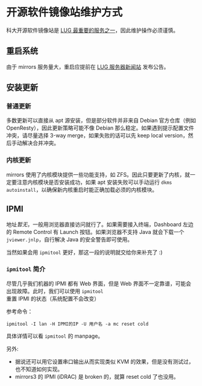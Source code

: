 # 开源软件镜像站维护方式

科大开源软件镜像站是 [LUG 最重要的服务之一](https://lug.ustc.edu.cn/wiki/lug/services/start)，因此维护操作必须谨慎。

## 重启系统

由于 mirrors 服务量大，重启应提前在 [LUG 服务器新闻站](https://servers.ustclug.org/) 发布公告。

## 安装更新

### 普通更新

多数更新可以直接从 apt 源安装，但是部分软件并非来自 Debian 官方仓库（例如 OpenResty），因此更新策略可能不像 Debian 那么稳定。如果遇到提示配置文件冲突，请尽量选择 3-way merge，如果失败的话可以先 keep local version，然后手动解决合并冲突。

### 内核更新

mirrors 使用了内核模块提供一些功能支持，如 ZFS。因此只要更新了内核，就一定要注意内核模块是否安装成功，如果 apt 安装失败可以手动运行 `dkms autoinstall`，以确保新内核重启时能正确加载必须的内核模块。

## IPMI

地址*暂无*，一般用浏览器直接访问就行了。如果需要接入终端，Dashboard 左边的 Remote Control 有 Launch 按钮。如果浏览器不支持 Java 就会下载一个 `jviewer.jnlp`，自行解决 Java 的安全警告即可使用。

当然如果会用 `ipmitool` 更好，那这一段的说明就交给你来补充了 :)

### `ipmitool` 简介

尽管几乎我们机器的 IPMI 都有 Web 界面，但是 Web 界面不一定靠谱，可能会出现故障。此时，我们可以使用 `ipmitool` 重置 IPMI 的状态（系统配置不会改变）

参考命令：

```
ipmitool -I lan -H IPMI的IP -U 用户名 -a mc reset cold
```

具体详情可以看 `ipmitool` 的 manpage。

另外:

- 据说还可以用它设置串口输出从而实现类似 KVM 的效果，但是没有测试过，也不知道如何实现。
- mirrors3 的 IPMI (iDRAC) 是 broken 的，就算 reset cold 了也没用。
